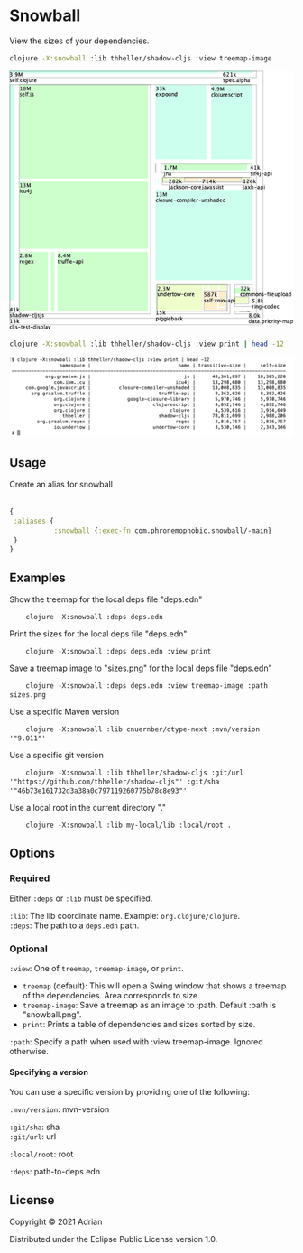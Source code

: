 # Snowball

View the sizes of your dependencies.


```sh
clojure -X:snowball :lib thheller/shadow-cljs :view treemap-image
```
![shadow-cljs](/snowball.png?raw=true)

```sh
clojure -X:snowball :lib thheller/shadow-cljs :view print | head -12
```

![shadow-cljs](/snowball-print.png?raw=true)


## Usage

Create an alias for snowball

```clojure

{
 :aliases {
           :snowball {:exec-fn com.phronemophobic.snowball/-main}
 }
}
```

## Examples


Show the treemap for the local deps file "deps.edn"

        clojure -X:snowball :deps deps.edn

Print the sizes for the local deps file "deps.edn"

        clojure -X:snowball :deps deps.edn :view print

Save a treemap image to "sizes.png" for the local deps file "deps.edn"

        clojure -X:snowball :deps deps.edn :view treemap-image :path sizes.png

Use a specific Maven version

        clojure -X:snowball :lib cnuernber/dtype-next :mvn/version  '"9.011"'

Use a specific git version

        clojure -X:snowball :lib thheller/shadow-cljs :git/url '"https://github.com/thheller/shadow-cljs"' :git/sha '"46b73e161732d3a38a0c797119260775b78c8e93"'

Use a local root in the current directory "."

        clojure -X:snowball :lib my-local/lib :local/root .


## Options

### Required

Either `:deps` or `:lib` must be specified.

`:lib`: The lib coordinate name. Example: `org.clojure/clojure`.  
`:deps`: The path to a `deps.edn` path.  

### Optional

`:view`: One of `treemap`, `treemap-image`, or `print`.  
* `treemap` (default): This will open a Swing window that shows a treemap of the dependencies. Area corresponds to size.  
* `treemap-image`: Save a treemap as an image to :path. Default :path is "snowball.png".  
* `print`: Prints a table of dependencies and sizes sorted by size.  


`:path`: Specify a path when used with :view treemap-image. Ignored otherwise.

#### Specifying a version

You can use a specific version by providing one of the following:

`:mvn/version`: mvn-version

`:git/sha`: sha  
`:git/url`: url
	
`:local/root`: root
	
`:deps`: path-to-deps.edn


## License

Copyright © 2021 Adrian

Distributed under the Eclipse Public License version 1.0.
